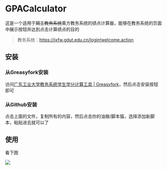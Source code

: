 # GPACalculator

这是一个适用于~~窝工教务系统~~乘方教务系统的绩点计算器，能够在教务系统的页面中展示按钮并达到点击计算绩点的目的

> 教务系统：https://jxfw.gdut.edu.cn/login!welcome.action

## 安装

### 从Greasyfork安装

访问[广东工业大学教务系统学生学分计算工具 | Greasyfork](https://greasyfork.org/zh-CN/scripts/524891-广东工业大学教务系统学生学分计算工具)，然后点击安装按钮即可

### 从Github安装

点击上面的文件，复制所有的内容，然后点击你的油猴/脚本猫，选择添加新脚本，粘贴进去就可以了

## 使用

看下图

![](https://cdn.jsdelivr.net/gh/GDUTMeow/GPACalculator/img/usage.png)